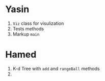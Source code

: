 Yasin
=====
1. `Viz` class for visulization
1. Tests methods
1. Markup `main`

Hamed
=====
1. K-d Tree with `add` and `rangeBall` methods
1. 
